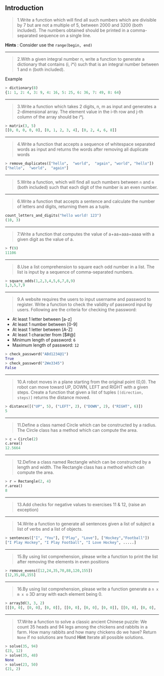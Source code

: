 ## Introduction

> 1.Write a function which will find all such numbers which are divisible by 7 but are not a multiple of 5,
between 2000 and 3200 (both included).
The numbers obtained should be printed in a comma-separated sequence on a single line.

**Hints** : Consider use the `range(begin, end)` 

---
> 2.With a given integral number n, write a function to generate a dictionary that contains (i, i*i) such that is an integral number between 1 and n (both included).

Example
```python
> dictionary(8)
{1: 1, 2: 4, 3: 9, 4: 16, 5: 25, 6: 36, 7: 49, 8: 64}
```
---

> 3.Write a function which takes 2 digits, n, m as input and generates a 2-dimensional array. The element value in the i-th row and j-th column of the array should be i*j.
```python
> matrix(3, 5)
[[0, 0, 0, 0, 0], [0, 1, 2, 3, 4], [0, 2, 4, 6, 8]] 
```

---

> 4.Write a function that accepts a sequence of whitespace separated words as input and returns the words after removing all duplicate words

```python
> remove_duplicates(["hello",  "world",  "again", "world", "hello"])
["hello",  "world",  "again"]
```

---

> 5.Write a function, which will find all such numbers between `n` and `m` (both included) such that each digit of the number is an even number.

---

> 6.Write a function that accepts a sentence and calculate the number of letters and digits, returning them as a tuple.

```python
count_letters_and_digits("hello world! 123")
(10, 3)
```
---

> 7.Write a function that computes the value of a+aa+aaa+aaaa with a given digit as the value of a.

```python
> f(9)
11106
```

---
> 8.Use a list comprehension to square each odd number in a list. The list is input by a sequence of comma-separated numbers.

```python
> square_odds(1,2,3,4,5,6,7,8,9)
1,3,5,7,9
```
---

> 9.A website requires the users to input username and password to register. Write a function to check the validity of password input by users.
Following are the criteria for checking the password:

* At least 1 letter between [a-z]
* At least 1 number between [0-9]
* At least 1 letter between [A-Z]
* At least 1 character from [$#@]
* Minimum length of password: `6`
* Maximum length of password: `12`

```python
> check_password("ABd1234@1")
True
> check_password("2We3345")
False
```
---

> 10.A robot moves in a plane starting from the original point (0,0). The robot can move toward UP, DOWN, LEFT and RIGHT with a given steps.
> Create a function that given a list of tuples `[(direction, steps)]` returns the distance moved. 


```python
> distance([("UP", 5), ("LEFT", 2), ("DOWN", 2), ("RIGHT", 6)])
5
```
---

> 11.Define a class named Circle which can be constructed by a radius. The Circle class has a method which can compute the area. 

```python
> c = Circle(2)
c.area()
12.5664
```

---

> 12.Define a class named Rectangle which can be constructed by a length and width. The Rectangle class has a method which can compute the area. 

```python
> r = Rectangle(2, 4)
r.area()
8
```
---

> 13.Add checks for negative values to exercises 11 & 12, (raise an exception)

---

> 14.Write a function to generate all sentences given a list of subject a list of verbs and a list of objects.
>

```python
> sentences(["I", "You"], ["Play", "Love"], ["Hockey","Football"])
["I Play Hockey", "I Play Football", "I Love Hockey", .....]
```

---

> 15.By using list comprehension, please write a function to print the list after removing the elements in even positions

```python
> remove_evens([12,24,35,70,88,120,155])
[12,35,88,155]
```

---

> 16.By using list comprehension, please write a function generate a `n x m x o` 3D array with each element being 0.

```python
> array3d(3, 3, 2)
[[[0, 0], [0, 0], [0, 0]], [[0, 0], [0, 0], [0, 0]], [[0, 0], [0, 0], [0, 0]]]
```
---

> 17.Write a function to solve a classic ancient Chinese puzzle: 
> We count 35 heads and 94 legs among the chickens and rabbits in a farm. How many rabbits and how many chickens do we have?
> Return `None` if no solutions are found
**Hint** Iterate all possible solutions.

```python
> solve(35, 94)
(23, 12)
> solve(35, 48)
None
> solve(23, 50)
(21, 2)